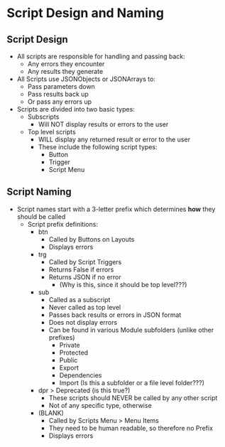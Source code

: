 # Script Design and Naming

## Script Design

- All scripts are responsible for handling and passing back:
  - Any errors they encounter
  - Any results they generate
- All Scripts use JSONObjects or JSONArrays to:
  - Pass parameters down
  - Pass results back up
  - Or pass any errors up
- Scripts are divided into two basic types:
  - Subscripts
    - Will NOT display results or errors to the user
  - Top level scripts 
    - WILL display any returned result or error to the user
    - These include the following script types:
      - Button
      - Trigger
      - Script Menu

## Script Naming

- Script names start with a 3-letter prefix which determines **how** they should be called
  - Script prefix definitions:
    - btn
      - Called by Buttons on Layouts
      - Displays errors
    - trg
      - Called by Script Triggers
      - Returns False if errors
      - Returns JSON if no error 
        - (Why is this, since it should be top level???)
    - sub
      - Called as a subscript
      - Never called as top level 
      - Passes back results or errors in JSON format
      - Does not display errors
      - Can be found in various Module subfolders (unlike other prefixes)
        - Private
        - Protected
        - Public
        - Export
        - Dependencies
        - Import (Is this a subfolder or a file level folder???)
    - dpr > Deprecated (is this true?)
      - These scripts should NEVER be called by any other script
      - Not of any specific type, otherwise
    - (BLANK)
      - Called by Scripts Menu > Menu Items
      - They need to be human readable, so therefore no Prefix
      - Displays errors
